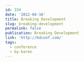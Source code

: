 ```yaml
---
id: 334
date: '2012-04-16'
title: Breaking Development
slug: breaking-development
permalink: false
publication: Breaking Development
link: 'http://bdconf.com/'
tags:
  - conference
  - by-karen
---
```


